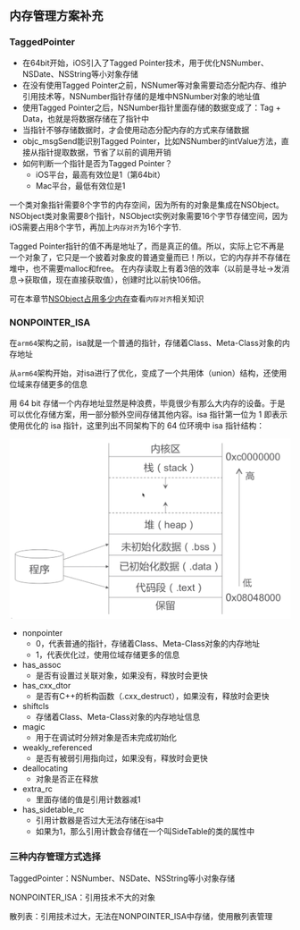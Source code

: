 ## 内存管理方案补充

### TaggedPointer

* 在64bit开始，iOS引入了Tagged Pointer技术，用于优化NSNumber、NSDate、NSString等小对象存储
* 在没有使用Tagged Pointer之前，NSNumer等对象需要动态分配内存、维护引用技术等，NSNumber指针存储的是堆中NSNumber对象的地址值
* 使用Tagged Pointer之后，NSNumber指针里面存储的数据变成了：Tag + Data，也就是将数据存储在了指针中
* 当指针不够存储数据时，才会使用动态分配内存的方式来存储数据
* objc_msgSend能识别Tagged Pointer，比如NSNumber的intValue方法，直接从指针提取数据，节省了以前的调用开销
* 如何判断一个指针是否为Tagged Pointer？
  * iOS平台，最高有效位是1（第64bit）
  * Mac平台，最低有效位是1

一个类对象指针需要8个字节的内存空间，因为所有的对象是集成在NSObject。NSObject类对象需要8个指针，NSObject实例对象需要16个字节存储空间，因为iOS需要占用8个字节，再加上`内存对齐`为16个字节.

Tagged Pointer指针的值不再是地址了，而是真正的值。所以，实际上它不再是一个对象了，它只是一个披着对象皮的普通变量而已！所以，它的内存并不存储在堆中，也不需要malloc和free。
在内存读取上有着3倍的效率（以前是寻址->发消息->获取值，现在直接获取值），创建时比以前快106倍。

可在本章节[NSObject占用多少内存](/Chapter18/c1.md)查看`内存对齐`相关知识

### NONPOINTER_ISA

在`arm64`架构之前，isa就是一个普通的指针，存储着Class、Meta-Class对象的内存地址

从`arm64`架构开始，对isa进行了优化，变成了一个共用体（union）结构，还使用位域来存储更多的信息

用 64 bit 存储一个内存地址显然是种浪费，毕竟很少有那么大内存的设备。于是可以优化存储方案，用一部分额外空间存储其他内容。isa 指针第一位为 1 即表示使用优化的 isa 指针，这里列出不同架构下的 64 位环境中 isa 指针结构：

![ias指针](images/1.png)

* nonpointer
  * 0，代表普通的指针，存储着Class、Meta-Class对象的内存地址
  * 1，代表优化过，使用位域存储更多的信息
* has_assoc
  * 是否有设置过关联对象，如果没有，释放时会更快
* has_cxx_dtor
  * 是否有C++的析构函数（.cxx_destruct），如果没有，释放时会更快
* shiftcls
  * 存储着Class、Meta-Class对象的内存地址信息
* magic
  * 用于在调试时分辨对象是否未完成初始化
* weakly_referenced
  * 是否有被弱引用指向过，如果没有，释放时会更快
* deallocating
  * 对象是否正在释放
* extra_rc
  * 里面存储的值是引用计数器减1
* has_sidetable_rc
  * 引用计数器是否过大无法存储在isa中
  * 如果为1，那么引用计数会存储在一个叫SideTable的类的属性中


### 三种内存管理方式选择

TaggedPointer：NSNumber、NSDate、NSString等小对象存储

NONPOINTER_ISA：引用技术不大的对象

散列表：引用技术过大，无法在NONPOINTER_ISA中存储，使用散列表管理